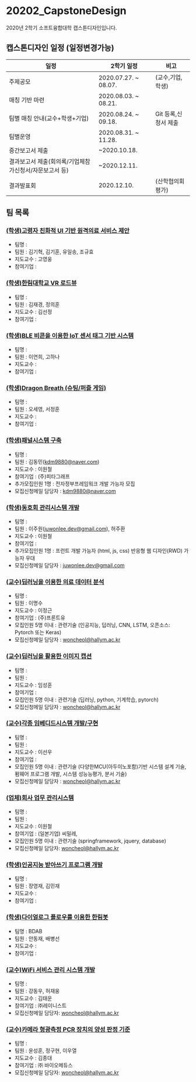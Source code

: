 # 20202_CapstoneDesign
2020년 2학기 소프트융합대학 캡스톤디자인입니다. 

## 캡스톤디자인 일정 (일정변경가능)  
|일정|2학기 일정|비고|
|---------------|--------------|---------------|
|주제공모|2020.07.27. ~ 08.07.|(교수,기업,학생)|
|매칭 기반 마련|2020.08.03. ~ 08.21.|    |
|팀별 매칭 안내(교수+학생+기업)|2020.08.24. ~ 09.18.|Git 등록,신청서 제출|
|팀별운영|2020.08.31. ~ 11.28.|    |
|중간보고서 제출|~2020.10.18.|    |
|결과보고서 제출(회의록/기업체참가신청서/자문보고서 등)|~2020.12.11.|    |
|결과발표회|2020.12.10.|(산학협의회 평가)|

## 팀 목록
### [(학생)고령자 친화적 UI 기반 원격의료 서비스 제안]()
  * 팀명 :    
  * 팀원 : 김기혁, 김기훈, 유일송, 조규효  
  * 지도교수 : 고영웅 
  * 참여기업 : 
### [(학생)한림대학교 VR 로드뷰]()
  * 팀명 :    
  * 팀원 : 김재경, 정의훈
  * 지도교수 : 김선정   
  * 참여기업 : 
### [(학생)BLE 비콘을 이용한 IoT 센서 태그 기반 시스템]()
  * 팀명 :    
  * 팀원 : 이연희, 고하나
  * 지도교수 :    
  * 참여기업 : 
### [(학생)Dragon Breath (슈팅/퍼즐 게임)]()
  * 팀명 :    
  * 팀원 : 오세영, 서정훈
  * 지도교수 :    
  * 참여기업 : 
### [(학생)패널시스템 구축]()
  * 팀명 :    
  * 팀원 : 김동민(kdm9880@naver.com)
  * 지도교수 : 이원철   
  * 참여기업 : (주)피타그래프
  * 추가모집인원 1명 : 전자정부프레임워크 개발 가능자 모집  
  * 모집신청메일 담당자 : kdm9880@naver.com
### [(학생)동호회 관리시스템 개발]()
  * 팀명 :    
  * 팀원 : 이주원(juwonlee.dev@gmail.com), 허주환
  * 지도교수 : 이원철    
  * 참여기업 : 
  * 추가모집인원 1명 : 프런트 개발 가능자 (html, js, css) 반응형 웹 디자인(RWD) 가능자 우대  
  * 모집신청메일 담당자 : juwonlee.dev@gmail.com
### [(교수)딥러닝을 이용한 의료 데이터 분석]()
  * 팀명 :    
  * 팀원 : 이명수
  * 지도교수 :  이정근
  * 참여기업 :  (주)프론트유    
  * 모집인원 5명 이내 : 관련기술 (인공지능, 딥러닝, CNN, LSTM,   오픈소스: Pytorch 또는 Keras)  
  * 모집신청메일 담당자 : woncheol@hallym.ac.kr    
### [(교수)딥러닝을 활용한 이미지 캡션]()
  * 팀명 :    
  * 팀원 : 
  * 지도교수 : 임성훈  
  * 참여기업 :      
  * 모집인원 5명 이내 : 관련기술 (딥러닝, python, 기계학습, pytorch)  
  * 모집신청메일 담당자 : woncheol@hallym.ac.kr     
### [(교수)각종 임베디드시스템 개발/구현]()
  * 팀명 :    
  * 팀원 : 
  * 지도교수 : 이선우    
  * 참여기업 :      
  * 모집인원 5명 이내 : 관련기술 (다양한MCU(아두이노포함)기반 시스템 설계 기술, 펌웨어 프로그램 개발, 시스템 성능능평가, 분서 기술)  
  * 모집신청메일 담당자 : woncheol@hallym.ac.kr     
  
### [(업체)회사 업무 관리시스템]()
  * 팀명 :    
  * 팀원 : 
  * 지도교수 : 이원철   
  * 참여기업 : (일본기업) 씨밀레,     
  * 모집인원 5명 이내 : 관련기술 (springframework, jquery, database)  
  * 모집신청메일 담당자: woncheol@hallym.ac.kr      

### [(학생)인공지능 받아쓰기 프로그램 개발]()
  * 팀명 :    
  * 팀원 : 장영재, 김민재
  * 지도교수 :    
  * 참여기업 :      

### [(학생)다이얼로그 플로우를 이용한 한림봇]()
  * 팀명 : BDAB   
  * 팀원 : 안동재, 배병선
  * 지도교수 :    
  * 참여기업 :      
 
### [(교수)WiFi 서비스 관리 시스템 개발]()
  * 팀명 : 
  * 팀원 : 강동우, 허재웅
  * 지도교수 : 김태운   
  * 참여기업 : ㈜레이니스트
  * 모집신청메일 담당자: woncheol@hallym.ac.kr  
  
### [(교수)카메라 형광측정 PCR 장치의 양성 판정 기준]()
  * 팀명 :   
  * 팀원 : 윤성훈, 정구현, 이우열
  * 지도교수 : 김종대   
  * 참여기업 : ㈜ 바이오메듀스
  * 모집신청메일 담당자: woncheol@hallym.ac.kr  
